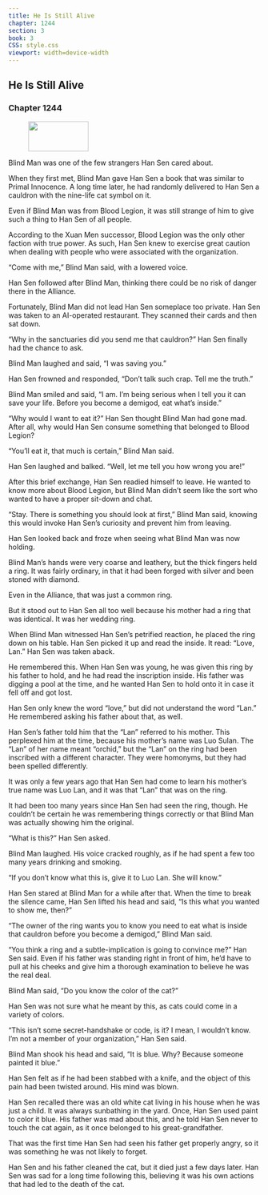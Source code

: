 ```yaml
---
title: He Is Still Alive
chapter: 1244
section: 3
book: 3
CSS: style.css
viewport: width=device-width
---
```


## He Is Still Alive

### Chapter 1244

<figure>
	<img src="../Images/gem.gif" alt="" id="gem" width="120" height="60" />
</figure>

Blind Man was one of the few strangers Han Sen cared about.

When they first met, Blind Man gave Han Sen a book that was similar to Primal Innocence. A long time later, he had randomly delivered to Han Sen a cauldron with the nine-life cat symbol on it.

Even if Blind Man was from Blood Legion, it was still strange of him to give such a thing to Han Sen of all people.

According to the Xuan Men successor, Blood Legion was the only other faction with true power. As such, Han Sen knew to exercise great caution when dealing with people who were associated with the organization.

“Come with me,” Blind Man said, with a lowered voice.

Han Sen followed after Blind Man, thinking there could be no risk of danger there in the Alliance.

Fortunately, Blind Man did not lead Han Sen someplace too private. Han Sen was taken to an AI-operated restaurant. They scanned their cards and then sat down.

“Why in the sanctuaries did you send me that cauldron?” Han Sen finally had the chance to ask.

Blind Man laughed and said, “I was saving you.”

Han Sen frowned and responded, “Don’t talk such crap. Tell me the truth.”

Blind Man smiled and said, “I am. I’m being serious when I tell you it can save your life. Before you become a demigod, eat what’s inside.”

“Why would I want to eat it?” Han Sen thought Blind Man had gone mad. After all, why would Han Sen consume something that belonged to Blood Legion?

“You’ll eat it, that much is certain,” Blind Man said.

Han Sen laughed and balked. “Well, let me tell you how wrong you are!”

After this brief exchange, Han Sen readied himself to leave. He wanted to know more about Blood Legion, but Blind Man didn’t seem like the sort who wanted to have a proper sit-down and chat.

“Stay. There is something you should look at first,” Blind Man said, knowing this would invoke Han Sen’s curiosity and prevent him from leaving.

Han Sen looked back and froze when seeing what Blind Man was now holding.

Blind Man’s hands were very coarse and leathery, but the thick fingers held a ring. It was fairly ordinary, in that it had been forged with silver and been stoned with diamond.

Even in the Alliance, that was just a common ring.

But it stood out to Han Sen all too well because his mother had a ring that was identical. It was her wedding ring.

When Blind Man witnessed Han Sen’s petrified reaction, he placed the ring down on his table. Han Sen picked it up and read the inside. It read: “Love, Lan.” Han Sen was taken aback.

He remembered this. When Han Sen was young, he was given this ring by his father to hold, and he had read the inscription inside. His father was digging a pool at the time, and he wanted Han Sen to hold onto it in case it fell off and got lost.

Han Sen only knew the word “love,” but did not understand the word “Lan.” He remembered asking his father about that, as well.

Han Sen’s father told him that the “Lan” referred to his mother. This perplexed him at the time, because his mother’s name was Luo Sulan. The “Lan” of her name meant “orchid,” but the “Lan” on the ring had been inscribed with a different character. They were homonyms, but they had been spelled differently.

It was only a few years ago that Han Sen had come to learn his mother’s true name was Luo Lan, and it was that “Lan” that was on the ring.

It had been too many years since Han Sen had seen the ring, though. He couldn’t be certain he was remembering things correctly or that Blind Man was actually showing him the original.

“What is this?” Han Sen asked.

Blind Man laughed. His voice cracked roughly, as if he had spent a few too many years drinking and smoking.

“If you don’t know what this is, give it to Luo Lan. She will know.”

Han Sen stared at Blind Man for a while after that. When the time to break the silence came, Han Sen lifted his head and said, “Is this what you wanted to show me, then?”

“The owner of the ring wants you to know you need to eat what is inside that cauldron before you become a demigod,” Blind Man said.

“You think a ring and a subtle-implication is going to convince me?” Han Sen said. Even if his father was standing right in front of him, he’d have to pull at his cheeks and give him a thorough examination to believe he was the real deal.

Blind Man said, “Do you know the color of the cat?”

Han Sen was not sure what he meant by this, as cats could come in a variety of colors.

“This isn’t some secret-handshake or code, is it? I mean, I wouldn’t know. I’m not a member of your organization,” Han Sen said.

Blind Man shook his head and said, “It is blue. Why? Because someone painted it blue.”

Han Sen felt as if he had been stabbed with a knife, and the object of this pain had been twisted around. His mind was blown.

Han Sen recalled there was an old white cat living in his house when he was just a child. It was always sunbathing in the yard. Once, Han Sen used paint to color it blue. His father was mad about this, and he told Han Sen never to touch the cat again, as it once belonged to his great-grandfather.

That was the first time Han Sen had seen his father get properly angry, so it was something he was not likely to forget.

Han Sen and his father cleaned the cat, but it died just a few days later. Han Sen was sad for a long time following this, believing it was his own actions that had led to the death of the cat.